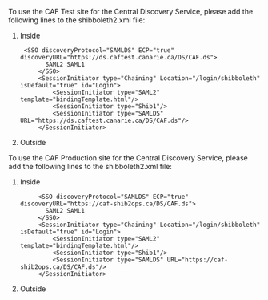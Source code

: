 To use the CAF Test site for the Central Discovery Service, please add the following lines to the shibboleth2.xml file:

1. Inside <Sessions></Sessions> 

	    <SSO discoveryProtocol="SAMLDS" ECP="true" discoveryURL="https://ds.caftest.canarie.ca/DS/CAF.ds">
              SAML2 SAML1
            </SSO>
            <SessionInitiator type="Chaining" Location="/login/shibboleth" isDefault="true" id="Login">
                <SessionInitiator type="SAML2" template="bindingTemplate.html"/>
                <SessionInitiator type="Shib1"/>
                <SessionInitiator type="SAMLDS" URL="https://ds.caftest.canarie.ca/DS/CAF.ds"/>
            </SessionInitiator>

2. Outside <Sessions></Sessions> 
	<MetadataProvider type="XML" uri="http://caf-shib2ops.ca/CoreServices/testbed/caf_test_fed_unsigned.xml"
              backingFilePath="federation-metadata.xml" reloadInterval="300">
        </MetadataProvider>

To use the CAF Production site for the Central Discovery Service, please add the following lines to the shibboleth2.xml file:

1. Inside <Sessions></Sessions>

            <SSO discoveryProtocol="SAMLDS" ECP="true" discoveryURL="https://caf-shib2ops.ca/DS/CAF.ds">
              SAML2 SAML1
            </SSO>
            <SessionInitiator type="Chaining" Location="/login/shibboleth" isDefault="true" id="Login">
                <SessionInitiator type="SAML2" template="bindingTemplate.html"/>
                <SessionInitiator type="Shib1"/>
                <SessionInitiator type="SAMLDS" URL="https://caf-shib2ops.ca/DS/CAF.ds"/>
            </SessionInitiator>

2. Outside <Sessions></Sessions> 
	<MetadataProvider type="XML" uri="http://caf-shib2ops.ca/CoreServices/caf_metadata_signed_sha256.xml" backingFilePath="CAF-metadata.xml" reloadInterval="3600">
            <MetadataFilter type="Signature" certificate="caf_metadata_verify.crt"/>
	</MetadataProvider> 

